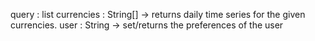 query :
list
currencies : String[] -> returns daily time series for the given currencies.
user : String -> set/returns the preferences of the user
